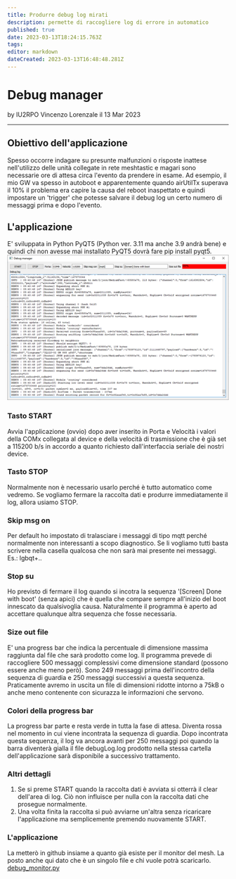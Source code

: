 ```yaml
---
title: Produrre debug log mirati
description: permette di raccogliere log di errore in automatico
published: true
date: 2023-03-13T18:24:15.763Z
tags: 
editor: markdown
dateCreated: 2023-03-13T16:48:48.281Z
---
```


# Debug manager
by IU2RPO Vincenzo Lorenzale il 13 Mar 2023

---
## Obiettivo dell'applicazione
Spesso occorre indagare su presunte malfunzioni o risposte inattese nell'utilizzo delle unità collegate in rete meshtastic e magari sono necessarie ore di attesa circa l'evento da prendere in esame. Ad esempio, il mio GW va spesso in autoboot e apparentemente quando airUtilTx superava il 10% il problema era capire la causa del reboot inaspettato e quindi impostare un 'trigger' che potesse salvare il debug log un certo numero di messaggi prima e dopo l'evento.
## L'applicazione 
E' sviluppata in Python PyQT5 (Python ver. 3.11 ma anche 3.9 andrà bene) e quindi chi non avesse mai installato PyQT5 dovrà fare pip install pyqt5.
![debug_manager_2023-03-13_113956.png](/debug_manager_2023-03-13_113956.png)
### Tasto START
Avvia l'applicazione (ovvio) dopo aver inserito in Porta e Velocità i valori della COMx collegata al device e della velocità di trasmissione che è già set a 115200 b/s in accordo a quanto richiesto dall'interfaccia seriale dei nostri device.
### Tasto STOP
Normalmente non è necessario usarlo perché è tutto automatico come vedremo. Se vogliamo fermare la raccolta dati e produrre immediatamente il log, allora usiamo STOP.
### Skip msg on
Per default ho impostato di tralasciare i messaggi di tipo mqtt perché normalmente non interessanti a scopo diagnostico. Se li vogliamo tutti basta scrivere nella casella qualcosa che non sarà mai presente nei messaggi. Es.: lgbqt+.. 
### Stop su
Ho previsto di fermare il log quando si incotra la sequenza '[Screen] Done with boot' (senza apici) che è quella che compare sempre all'inizio del boot innescato da qualsivoglia causa. Naturalmente il programma è aperto ad accettare qualunque altra sequenza che fosse necessaria.
### Size out file
E' una progress bar che indica la percentuale di dimensione massima raggiunta dal file che sarà prodotto come log. Il programma prevede di raccogliere 500 messaggi complessivi come dimensione standard (possono essere anche meno però). Sono 249 messaggi prima dell'incontro della sequenza di guardia e 250 messaggi successivi a questa sequenza. Praticamente avremo in uscita un file di dimensioni ridotte intorno a 75kB o anche meno contenente con sicurazza le informazioni che servono.
### Colori della progress bar
La progress bar parte e resta verde in tutta la fase di attesa. Diventa rossa nel momento in cui viene incontrata la sequenza di guardia. Dopo incontrata questa sequenza, il log va ancora avanti per 250 messaggi poi quando la barra diventerà gialla il file debugLog.log prodotto nella stessa cartella dell'applicazione sarà disponibile a successivo trattamento. 
### Altri dettagli
1) Se si preme START quando la raccolta dati è avviata si otterrà il clear dell'area di log. Ciò non influisce per nulla con la raccolta dati che prosegue normalmente.
2) Una volta finita la raccolta si può avviarne un'altra senza ricaricare l'applicazione ma semplicemente premendo nuovamente START.
### L'applicazione
La metterò in github insiame a quanto già esiste per il monitor del mesh. La posto anche qui dato che è un singolo file e chi vuole potrà scaricarlo.
[debug_monitor.py](/debug_monitor.py)




